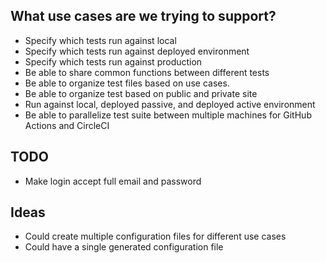 ## What use cases are we trying to support?
- Specify which tests run against local
- Specify which tests run against deployed environment
- Specify which tests run against production
- Be able to share common functions between different tests
- Be able to organize test files based on use cases.
- Be able to organize test based on public and private site
- Run against local, deployed passive, and deployed active environment
- Be able to parallelize test suite between multiple machines for GitHub Actions and CircleCI

## TODO
- Make login accept full email and password

## Ideas
- Could create multiple configuration files for different use cases
- Could have a single generated configuration file
